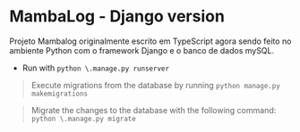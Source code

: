 
# MambaLog - Django version
Projeto Mambalog originalmente escrito em TypeScript agora sendo feito no ambiente Python com o framework Django e o banco de dados mySQL.

- Run with `python \.manage.py runserver`
> Execute migrations from the database by running `python manage.py makemigrations`

> Migrate the changes to the database with the following command: `python \.manage.py migrate`

